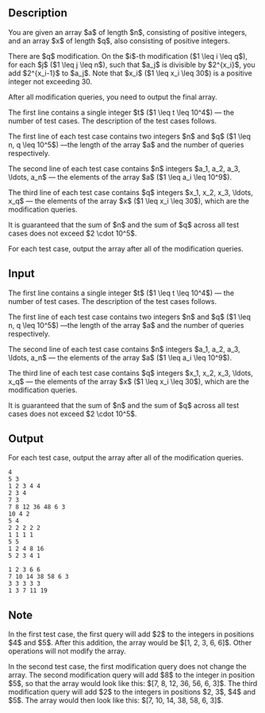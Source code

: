 ## Description

<div><p>You are given an array $a$ of length $n$, consisting of positive integers, and an array $x$ of length $q$, also consisting of positive integers.</p><p>There are $q$ modification. On the $i$-th modification ($1 \leq i \leq q$), for each $j$ ($1 \leq j \leq n$), such that $a_j$ is divisible by $2^{x_i}$, you add $2^{x_i-1}$ to $a_j$. <span class="tex-font-style-bf">Note that</span> $x_i$ ($1 \leq x_i \leq 30$) is <span class="tex-font-style-bf">a positive integer not exceeding 30</span>.</p><p>After <span class="tex-font-style-bf">all</span> modification queries, you need to output the final array.</p></div><div class="input-specification"><p>The first line contains a single integer $t$ ($1 \leq t \leq 10^4$) — the number of test cases. The description of the test cases follows.</p><p>The first line of each test case contains two integers $n$ and $q$ ($1 \leq n, q \leq 10^5$) —the length of the array $a$ and the number of queries respectively.</p><p>The second line of each test case contains $n$ integers $a_1, a_2, a_3, \ldots, a_n$ — the elements of the array $a$ ($1 \leq a_i \leq 10^9$).</p><p>The third line of each test case contains $q$ integers $x_1, x_2, x_3, \ldots, x_q$ — the elements of the array $x$ ($1 \leq x_i \leq 30$), which are the modification queries.</p><p>It is guaranteed that the sum of $n$ and the sum of $q$ across all test cases does not exceed $2 \cdot 10^5$.</p></div><div class="output-specification"><p>For each test case, output the array after all of the modification queries.</p></div>

## Input

<p>The first line contains a single integer $t$ ($1 \leq t \leq 10^4$) — the number of test cases. The description of the test cases follows.</p><p>The first line of each test case contains two integers $n$ and $q$ ($1 \leq n, q \leq 10^5$) —the length of the array $a$ and the number of queries respectively.</p><p>The second line of each test case contains $n$ integers $a_1, a_2, a_3, \ldots, a_n$ — the elements of the array $a$ ($1 \leq a_i \leq 10^9$).</p><p>The third line of each test case contains $q$ integers $x_1, x_2, x_3, \ldots, x_q$ — the elements of the array $x$ ($1 \leq x_i \leq 30$), which are the modification queries.</p><p>It is guaranteed that the sum of $n$ and the sum of $q$ across all test cases does not exceed $2 \cdot 10^5$.</p>

## Output

<p>For each test case, output the array after all of the modification queries.</p>





```input1|2,3,4,8,9,10
4
5 3
1 2 3 4 4
2 3 4
7 3
7 8 12 36 48 6 3
10 4 2
5 4
2 2 2 2 2
1 1 1 1
5 5
1 2 4 8 16
5 2 3 4 1
```




```output1
1 2 3 6 6 
7 10 14 38 58 6 3 
3 3 3 3 3 
1 3 7 11 19
```



## Note

<p>In the first test case, the first query will add $2$ to the integers in positions $4$ and $5$. After this addition, the array would be $[1, 2, 3, 6, 6]$. Other operations will not modify the array.</p><p>In the second test case, the first modification query does not change the array. The second modification query will add $8$ to the integer in position $5$, so that the array would look like this: $[7, 8, 12, 36, 56, 6, 3]$. The third modification query will add $2$ to the integers in positions $2, 3$, $4$ and $5$. The array would then look like this: $[7, 10, 14, 38, 58, 6, 3]$.</p>
